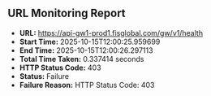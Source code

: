 ## URL Monitoring Report

- **URL:** https://api-gw1-prod1.fisglobal.com/gw/v1/health
- **Start Time:** 2025-10-15T12:00:25.959699
- **End Time:** 2025-10-15T12:00:26.297113
- **Total Time Taken:** 0.337414 seconds
- **HTTP Status Code:** 403
- **Status:** Failure
- **Failure Reason:** HTTP Status Code: 403

